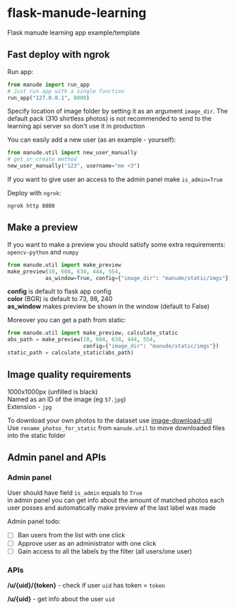 # flask-manude-learning
 Flask manude learning app example/template

## Fast deploy with ngrok

Run app:

```python
from manude import run_app
# Just run app with a single function
run_app("127.0.0.1", 8080)
```

Specify location of image folder by setting it as an argument `image_dir`. The default pack (310 shirtless photos) is not recommended to send to the learning api server so don't use it in production

You can easily add a new user (as an example - yourself):

```python
from manude.util import new_user_manually
# get_or_create method
new_user_manually("123", username="me <3")
```

If you want to give user an access to the admin panel make `is_admin=True`

Deploy with `ngrok`:

```shell script
ngrok http 8080
```


## Make a preview

If you want to make a preview you should satisfy some extra requirements: `opencv-python` and `numpy`

```python
from manude.util import make_preview
make_preview(10, 604, 634, 444, 554, 
            as_window=True, config={"image_dir": "manude/static/imgs"})
```

**config** is default to flask app config  
**color** (BGR) is default to 73, 98, 240  
**as_window** makes preview be shown in the window (default to False)  

Moreover you can get a path from static:

```python
from manude.util import make_preview, calculate_static
abs_path = make_preview(10, 604, 634, 444, 554, 
                        config={"image_dir": "manude/static/imgs"})
static_path = calculate_static(abs_path)
```

## Image quality requirements

1000x1000px (unfilled is black)  
Named as an ID of the image (eg `57.jpg`)  
Extension - `jpg`

To download your own photos to the dataset use [image-download-util](https://github.com/timoniq/image-download-util)  
Use `rename_photos_for_static` from `manude.util` to move downloaded files into the static folder

## Admin panel and APIs

### Admin panel

User should have field `is_admin` equals to `True`  
in admin panel you can get info about the amount of matched photos each user posses and automatically make preview af the last label was made

Admin panel todo:

- [ ] Ban users from the list with one click
- [ ] Approve user as an administrator with one click
- [ ] Gain access to all the labels by the filter (all users/one user)

### APIs

**/u/{uid}/{token}** - check if user `uid` has token = `token`

**/u/{uid}** - get info about the user `uid`